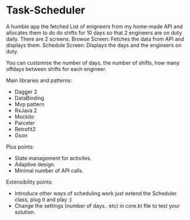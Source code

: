 # Task-Scheduler
A humble app the fetched List of enigneers from my home-made API and allocates them to do do shifts for 10 days so that 2 engineers are on duty daily.
There are 2 screens. 
Browse Screen: Fetches the data from API and displays them. 
Schedule Screen: Displays the days and the engineers on duty. 

You can customise the number of days, the number of shifts, how many offdays between shifts for each engineer.

Main libraries and patterns: 
- Dagger 2
- DataBinding
- Mvp pattern
- RxJava 2
- Mockito
- Parceler
- Retrofit2
- Gson

Plus points: 
- State management for activites.
- Adaptive design.
- Minimal number of API calls.

Extensibility points: 
- Introduce other ways of scheduling work just extend the Scheduler class, plug it and play :)
- Change the settings (number of days.. etc) in core.kt file to test your solution.
